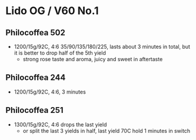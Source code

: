 # Lido OG / V60 No.1

## Philocoffea 502

- 1200/15g/92C, 4:6 35/90/135/180/225, lasts about 3 minutes in total, but it is better to drop half of the 5th yield
  - strong rose taste and aroma, juicy and sweet in aftertaste

## Philocoffea 244

- 1200/15g/92C, 4:6, 3 minutes

## Philocoffea 251

- 1300/15g/92C, 4:6 drops the last yield
  - or split the last 3 yields in half, last yield 70C hold 1 minutes in switch
